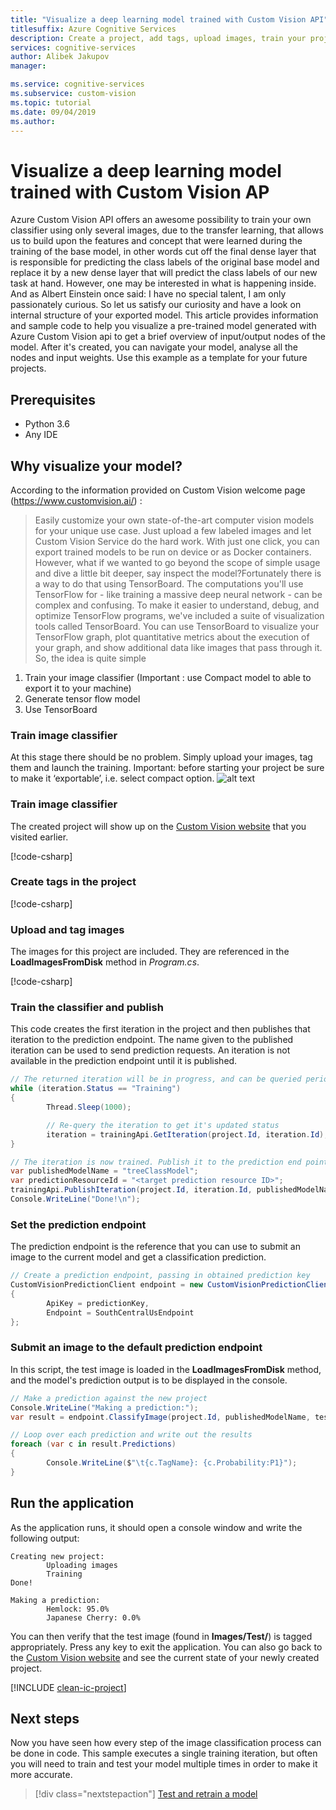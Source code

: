 ```yaml
---
title: "Visualize a deep learning model trained with Custom Vision API"
titlesuffix: Azure Cognitive Services
description: Create a project, add tags, upload images, train your project, visualize a model
services: cognitive-services
author: Alibek Jakupov
manager: 

ms.service: cognitive-services
ms.subservice: custom-vision
ms.topic: tutorial
ms.date: 09/04/2019
ms.author: 
---
```

# Visualize a deep learning model trained with Custom Vision AP

Azure Custom Vision API offers an awesome possibility to train your own classifier using only several images, due to the transfer learning, that allows us to build upon the features and concept that were learned during the training of the base model, in other words cut off the final dense layer that is responsible for predicting the class labels of the original base model and replace it by a new dense layer that will predict the class labels of our new task at hand. However, one may be interested in what is happening inside. And as Albert Einstein once said: I have no special talent, I am only passionately curious.  So let us satisfy our curiosity and have a look on internal structure of your exported model.
This article provides information and sample code to help you visualize a pre-trained model generated with Azure Custom Vision api to get a brief overview of input/output nodes of the model. After it's created, you can navigate your model, analyse all the nodes and input weights. Use this example as a template for your future projects.

## Prerequisites

- Python 3.6
- Any IDE

## Why visualize your model?

According to the information provided on Custom Vision welcome page (https://www.customvision.ai/) : 
>Easily customize your own state-of-the-art computer vision models for your unique use case. Just upload a few labeled images and let Custom Vision Service do the hard work. With just one click, you can export trained models to be run on device or as Docker containers. However, what if we wanted to go beyond the scope of simple usage and dive a little bit deeper, say inspect the model?Fortunately there is a way to do that using TensorBoard. 
The computations you'll use TensorFlow for - like training a massive deep neural network - can be complex and confusing. To make it easier to understand, debug, and optimize TensorFlow programs, we've included a suite of visualization tools called TensorBoard. You can use TensorBoard to visualize your TensorFlow graph, plot quantitative metrics about the execution of your graph, and show additional data like images that pass through it.
So, the idea is quite simple
1. Train your image classifier (Important : use Compact model to able to export it to your machine)
2. Generate tensor flow model
3. Use TensorBoard 


### Train image classifier

At this stage there should be no problem. Simply upload your images, tag them and launch the training. Important: before starting your project be sure to make it ‘exportable’, i.e. select compact option.
![alt text](https://static.wixstatic.com/media/749f52_3a10d568cd2343dcbd28ce0836bae0fd~mv2.png/v1/fill/w_469,h_1024,al_c,lg_1,q_90/749f52_3a10d568cd2343dcbd28ce0836bae0fd~mv2.webp)

### Train image classifier
The created project will show up on the [Custom Vision website](https://customvision.ai/) that you visited earlier. 

[!code-csharp[](~/cognitive-services-dotnet-sdk-samples/CustomVision/ImageClassification/Program.cs?range=32-34)]

### Create tags in the project

[!code-csharp[](~/cognitive-services-dotnet-sdk-samples/CustomVision/ImageClassification/Program.cs?range=36-38)]

### Upload and tag images

The images for this project are included. They are referenced in the **LoadImagesFromDisk** method in _Program.cs_.

[!code-csharp[](~/cognitive-services-dotnet-sdk-samples/CustomVision/ImageClassification/Program.cs?range=40-55)]

### Train the classifier and publish

This code creates the first iteration in the project and then publishes that iteration to the prediction endpoint. The name given to the published iteration can be used to send prediction requests. An iteration is not available in the prediction endpoint until it is published.

```csharp
// The returned iteration will be in progress, and can be queried periodically to see when it has completed
while (iteration.Status == "Training")
{
        Thread.Sleep(1000);

        // Re-query the iteration to get it's updated status
        iteration = trainingApi.GetIteration(project.Id, iteration.Id);
}

// The iteration is now trained. Publish it to the prediction end point.
var publishedModelName = "treeClassModel";
var predictionResourceId = "<target prediction resource ID>";
trainingApi.PublishIteration(project.Id, iteration.Id, publishedModelName, predictionResourceId);
Console.WriteLine("Done!\n");
```

### Set the prediction endpoint

The prediction endpoint is the reference that you can use to submit an image to the current model and get a classification prediction.

```csharp
// Create a prediction endpoint, passing in obtained prediction key
CustomVisionPredictionClient endpoint = new CustomVisionPredictionClient()
{
        ApiKey = predictionKey,
        Endpoint = SouthCentralUsEndpoint
};
```

### Submit an image to the default prediction endpoint

In this script, the test image is loaded in the **LoadImagesFromDisk** method, and the model's prediction output is to be displayed in the console.

```csharp
// Make a prediction against the new project
Console.WriteLine("Making a prediction:");
var result = endpoint.ClassifyImage(project.Id, publishedModelName, testImage);

// Loop over each prediction and write out the results
foreach (var c in result.Predictions)
{
        Console.WriteLine($"\t{c.TagName}: {c.Probability:P1}");
}
```

## Run the application

As the application runs, it should open a console window and write the following output:

```
Creating new project:
        Uploading images
        Training
Done!

Making a prediction:
        Hemlock: 95.0%
        Japanese Cherry: 0.0%
```

You can then verify that the test image (found in **Images/Test/**) is tagged appropriately. Press any key to exit the application. You can also go back to the [Custom Vision website](https://customvision.ai) and see the current state of your newly created project.

[!INCLUDE [clean-ic-project](includes/clean-ic-project.md)]

## Next steps

Now you have seen how every step of the image classification process can be done in code. This sample executes a single training iteration, but often you will need to train and test your model multiple times in order to make it more accurate.

> [!div class="nextstepaction"]
> [Test and retrain a model](test-your-model.md)
